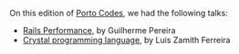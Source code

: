 On this edition of [Porto Codes](https://www.meetup.com/portocodes/events/220087634/), we had the following talks:

* [Rails Performance](https://www.youtube.com/watch?v=YxzPtevYrCI), by Guilherme Pereira
* [Crystal programming language](https://www.youtube.com/watch?v=FuvfNLQgUKA), by Luis Zamith Ferreira
